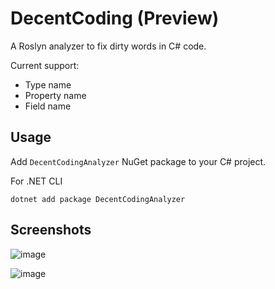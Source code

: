 # DecentCoding (Preview)

A Roslyn analyzer to fix dirty words in C# code. 

Current support:

- Type name
- Property name
- Field name

## Usage

Add ```DecentCodingAnalyzer``` NuGet package to your C# project.

For .NET CLI
```
dotnet add package DecentCodingAnalyzer
```

## Screenshots

![image](https://raw.githubusercontent.com/EdiWang/DecentCoding/master/screenshot/Screenshot_1.png)

![image](https://raw.githubusercontent.com/EdiWang/DecentCoding/master/screenshot/Screenshot_2.png)